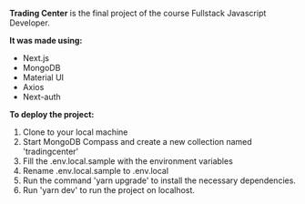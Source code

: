 **Trading Center** is the final project of the course Fullstack Javascript Developer.

**It was made using:**

- Next.js
- MongoDB
- Material UI
- Axios
- Next-auth


**To deploy the project:**

1. Clone to your local machine
2. Start MongoDB Compass and create a new collection named 'tradingcenter'
3. Fill the .env.local.sample with the environment variables
4. Rename .env.local.sample to .env.local
5. Run the command 'yarn upgrade' to install the necessary dependencies.
6. Run 'yarn dev' to run the project on localhost.

